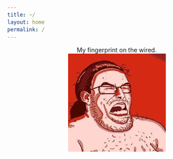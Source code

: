 ```yaml
---
title: ~/
layout: home
permalink: /
---
```


<p align="center">My fingerprint on the wired.
<br>
<img src="./index.jpeg">
</p>
